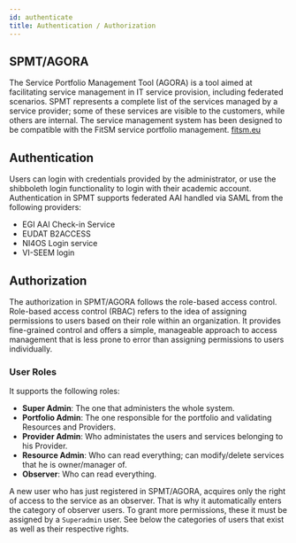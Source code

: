 ```yaml
---
id: authenticate
title: Authentication / Authorization
---
```


## SPMT/AGORA

The Service Portfolio Management Tool (AGORA) is a tool aimed at facilitating service management in IT service provision, including federated scenarios.
SPMT represents a complete list of the services managed by a service provider; some of these services are visible to the customers, while others are internal.
The service management system has been designed to be compatible with the FitSM service portfolio management. [fitsm.eu](https://fitsm.eu)

## Authentication 

Users can login with credentials provided by the administrator, or use the shibboleth login functionality to login with their academic account.
Authentication in SPMT supports federated AAI handled via SAML from the following providers:
 - EGI AAI Check-in Service
 - EUDAT B2ACCESS
 - NI4OS Login service
 - VI-SEEM login


## Authorization 

The authorization in SPMT/AGORA follows the role-based access control. Role-based access control (RBAC) refers to the idea of assigning permissions to users based on their role within an organization. It provides fine-grained control and offers a simple, manageable approach to access management that is less prone to error than assigning permissions to users individually.


### User Roles

It supports the following roles:

 - **Super Admin**: The one that administers the whole system.
 - **Portfolio Admin**: The one responsible for the portfolio and validating Resources and Providers.
 - **Provider Admin**: Who administates the users and services belonging to his Provider.
 - **Resource Admin**: Who can read everything; can modify/delete services that he is owner/manager of.
 - **Observer**: Who can read everything.

A new user who has just registered in SPMT/AGORA, acquires only the right of access to the service as an observer. That is why it automatically enters the category of observer users. To grant more permissions, these it must be assigned by a `Superadmin` user. See below the categories of users that exist as well as their respective rights.

